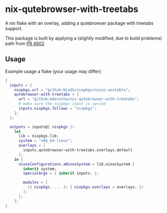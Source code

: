 # nix-qutebrowser-with-treetabs
A nix flake with an overlay, adding a qutebrowser package with treetabs support.

This package is built by applying a (slightly modified, due to build problems) path from [PR 4602](https://github.com/qutebrowser/qutebrowser/pull/4602)

## Usage

Example usage a flake (your usage may differ):

```nix
{
  inputs = {
    nixpkgs.url = "github:NixOS/nixpkgs/nixos-unstable";
    qutebrowser-with-treetabs = {
      url = "github:mdarocha/nix-qutebrowser-with-treetabs";
      # make sure the nixpkgs input is synced
      inputs.nixpkgs.follows = "nixpkgs";
    };
  };

  outputs = inputs@{ nixpkgs }:
    let
      lib = nixpkgs.lib;
      system = "x86_64-linux";
      overlays = [
        inputs.qutebrowser-with-treetabs.overlays.default
      ];
    in {
      nixosConfigurations.aNixosSystem = lib.nixosSystem {
        inherit system;
        specialArgs = { inherit inputs; };

        modules = [
          ({ nixpkgs, ... }: { nixpkgs.overlays = overlays; })
        ];
      };
    };
}
```
